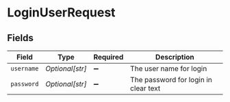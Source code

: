 # LoginUserRequest


## Fields

| Field                                | Type                                 | Required                             | Description                          |
| ------------------------------------ | ------------------------------------ | ------------------------------------ | ------------------------------------ |
| `username`                           | *Optional[str]*                      | :heavy_minus_sign:                   | The user name for login              |
| `password`                           | *Optional[str]*                      | :heavy_minus_sign:                   | The password for login in clear text |